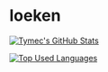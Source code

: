 # loeken

<!--
title_color=f0eff4&text_color=ff007f&icon_color=f0eff4&bg_color=0d1117
-->
[![Tymec's GitHub Stats](https://github-readme-stats.vercel.app/api?username=loeken&show_icons=true&theme=radical&count_private=true&hide_border=true&bg_color=0d1117)](https://github.com/loeken)

[![Top Used Languages](https://github-readme-stats.vercel.app/api/top-langs/?username=loeken&theme=radical&layout=compact&card_width=445&hide_border=true&bg_color=0d1117)](https://github.com/loeken)
